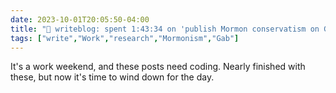 ```yaml
---
date: 2023-10-01T20:05:50-04:00
title: "📝 writeblog: spent 1:43:34 on 'publish Mormon conservatism on Gab study'"
tags: ["write","Work","research","Mormonism","Gab"]
---
```

It's a work weekend, and these posts need coding. Nearly finished with these, but now it's time to wind down for the day.